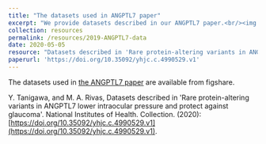 ```yaml
---
title: "The datasets used in ANGPTL7 paper"
excerpt: "We provide datasets described in our ANGPTL7 paper.<br/><img src='/images/500x300.png'>"
collection: resources
permalink: /resources/2019-ANGPTL7-data
date: 2020-05-05
resource: "Datasets described in 'Rare protein-altering variants in ANGPTL7 lower intraocular pressure and protect against glaucoma'"
paperurl: 'https://doi.org/10.35092/yhjc.c.4990529.v1'
---
```


The datasets used in [the ANGPTL7 paper](/publication/2019-05-05-ANGPTL7) are available from figshare.

Y. Tanigawa, and M. A. Rivas, Datasets described in 'Rare protein-altering variants in ANGPTL7 lower intraocular pressure and protect against glaucoma'. National Institutes of Health. Collection. (2020): [https://doi.org/10.35092/yhjc.c.4990529.v1](https://doi.org/10.35092/yhjc.c.4990529.v1).
